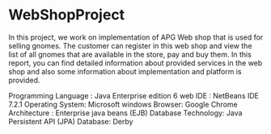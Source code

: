# WebShopProject
In this project, we work on implementation of APG Web shop that is used for selling gnomes. The customer can register in this web shop and view the list of all gnomes that are available in the store, pay and buy them. In this report, you can find detailed information about provided services in the web shop and also some information about implementation and platform is provided.

Programming Language : Java Enterprise edition 6 web
IDE : NetBeans IDE 7.2.1
Operating System: Microsoft windows
Browser: Google Chrome
Architecture : Enterprise java beans (EJB)
Database Technology: Java Persistent API (JPA)
Database: Derby
